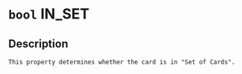 # `bool` IN_SET

## Description
```
This property determines whether the card is in "Set of Cards".
```